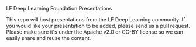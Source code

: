 LF Deep Learning Foundation Presentations

This repo will host presentations from the LF Deep Learning community.
If you would like your presentation to be added, please send us a pull
request. Please make sure it's under the Apache v2.0 or CC-BY license
so we can easily share and reuse the content.
